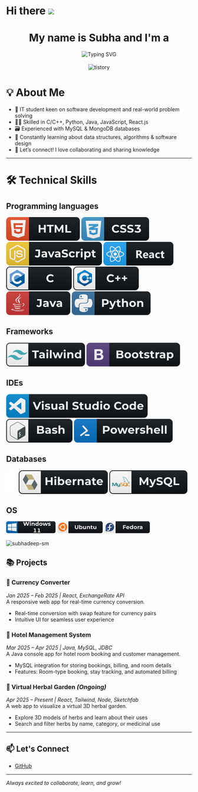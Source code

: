 <h1 align="left">Hi there <img src="https://media.giphy.com/media/hvRJCLFzcasrR4ia7z/giphy.gif" width="28"></h1>

<div align="center">
  
# My name is Subha and I'm a 

</div>
<p align="center">
  <img src="https://readme-typing-svg.herokuapp.com?font=League+Spartan&weight=500&size=28&pause=1000&background=FFFFFF00&center=true&vCenter=true&width=435&lines=Aspiring+Software+Engineer+🚀;Tech+Tinkerer+🔍;Problem+Solver+⚙️;Competitive+Coder+💡" alt="Typing SVG">
</p>

<div align="center">
<img src="https://media.giphy.com/media/Mh9zHLBy4YLirzU25L/giphy.gif" alt="tistory" style="vertical-align:top; margin:4px;" height="300">
</div>


# 💡 About Me

- 🚀 IT student keen on software development and real-world problem solving
- 👨‍💻 Skilled in C/C++, Python, Java, JavaScript, React.js
- 🗃️ Experienced with MySQL & MongoDB databases
- 🌱 Constantly learning about data structures, algorithms & software design
- 💬 Let’s connect! I love collaborating and sharing knowledge

---

# 🛠️ Technical Skills

## Programming languages

<p>
  <img src="./svgs/html.svg" alt="Html" style="vertical-align:top margin:6px 4px">
  <img src="./svgs/css3.svg" alt="Css3" style="vertical-align:top margin:6px 4px">
  <img src="./svgs/js.svg" alt="JS" style="vertical-align:top margin:6px 4px">
  <img src="./svgs/react.svg" alt="JS" style="vertical-align:top margin:6px 4px">
  <img src="./svgs/c.svg" alt="C" style="vertical-align:top margin:6px 4px">
  <img src="./svgs/c++.svg" alt="C++" style="vertical-align:top margin:6px 4px">
  <img src="./svgs/java.svg" alt="Java" style="vertical-align:top margin:6px 4px">
  <img src="./svgs/python.svg" alt="Python" style="vertical-align:top margin:6px 4px">

</p>

## Frameworks

<p>
  <img src="./svgs/tailwind.svg" alt="Tailwind" style="vertical-align:top margin:6px 4px">
  <img src="./svgs/bootstrap.svg" alt="Bootstrap" style="vertical-align:top margin:6px 4px">
 
</p>

## IDEs

<p>
 <img src="./svgs/visualstudio_code.svg" alt="VsCode" style="vertical-align:top margin:6px 4px">
  
 <img src="./svgs/bash.svg" alt="Bash" style="vertical-align:top margin:6px 4px">

 <img src="./svgs/powershell.svg" alt="Powershell" style="vertical-align:top margin:6px 4px">

</p>

## Databases

<p>
  <img src="./svgs/hibernate.svg" alt="Hibernate" style="vertical-align:top margin:6px 4px">
  <img src="./svgs/mysql.svg" alt="MySQL" style="vertical-align:top margin:6px 4px">
  
</p>

## OS
<p>
  <img src="./svgs/windows11.jpg" alt="Windows11" style="vertical-align:top margin:6px 4px">
  <img src="./svgs/nvidiartx3050-1.jpg" alt="Ubuntu" style="vertical-align:top margin:6px 4px">
  <img src="./svgs/nvidiartx3050.jpg" alt="Fedora" style="vertical-align:top margin:6px 4px">
</p>


<p><img align="center" src="https://github-readme-stats.vercel.app/api/top-langs?username=subhadeep-sm&show_icons=true&locale=en&layout=compact" alt="subhadeep-sm" /></p>

## 📚 Projects

### 💱 Currency Converter
*Jan 2025 – Feb 2025 | React, ExchangeRate API*  
A responsive web app for real-time currency conversion.  
- Real-time conversion with swap feature for currency pairs  
- Intuitive UI for seamless user experience

### 🏨 Hotel Management System
*Mar 2025 – Apr 2025 | Java, MySQL, JDBC*  
A Java console app for hotel room booking and customer management.  
- MySQL integration for storing bookings, billing, and room details  
- Features: Room-type booking, stay tracking, and automated billing

### 🌿 Virtual Herbal Garden *(Ongoing)*
*Apr 2025 – Present | React, Tailwind, Node, Sketchfab*  
A web app to visualize a virtual 3D herbal garden.  
- Explore 3D models of herbs and learn about their uses  
- Search and filter herbs by name, category, or medicinal use

---

## 📫 Let's Connect

- [GitHub](https://github.com/Subhadeep-sm)
<!-- Add your LinkedIn or Email if you wish -->

---

*Always excited to collaborate, learn, and grow!*

